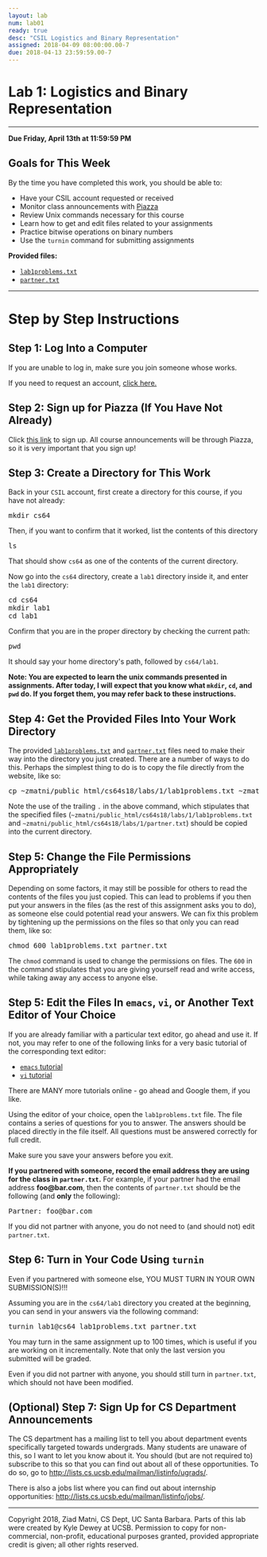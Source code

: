 ```yaml
---
layout: lab
num: lab01
ready: true
desc: "CSIL Logistics and Binary Representation"
assigned: 2018-04-09 08:00:00.00-7
due: 2018-04-13 23:59:59.00-7
---
```

<h1>Lab 1: Logistics and Binary Representation</h1>
<hr>
<p><b>Due Friday, April 13th at 11:59:59 PM</b></p>

<h2>Goals for This Week</h2>
<p>By the time you have completed this work, you should be able to:</p>
<ul>
  <li>Have your CSIL account requested or received</li>
  <li>Monitor class announcements with <a href="http://www.piazza.com/ucsb/spring2018/cs64" target="_blank">Piazza</a></li>
  <li>Review Unix commands necessary for this course</li>
  <li>Learn how to get and edit files related to your assignments</li>
  <li>Practice bitwise operations on binary numbers</li>
  <li>Use the <code>turnin</code> command for submitting assignments</li>
</ul>
<b>Provided files:</b>
<ul>
  <li><a href="lab1problems.txt"><code>lab1problems.txt</code></a></li>
  <li><a href="partner.txt"><code>partner.txt</code></a></li>
</ul>
<hr>
<h1>Step by Step Instructions</h1>

<h2>Step 1: Log Into a Computer</h2>
If you are unable to log in, make sure you join someone whose works.
<p>
  If you need to request an account, <a href="https://accounts.engr.ucsb.edu/invites/login">click here.</a>
</p>

<h2>Step 2: Sign up for Piazza (If You Have Not Already)</h2>
<p>
  Click <a href="http://www.piazza.com/ucsb/spring2018/cs64">this link</a> to sign up.
  All course announcements will be through Piazza, so it is very important that you sign up!
</p>
    
<h2>Step 3: Create a Directory for This Work</h2>
<p>Back in your <code>CSIL</code> account, first create a directory for this course, if you have not already:</p>
<pre>
mkdir cs64
</pre>
<p>Then, if you want to confirm that it worked, list the contents of this directory</p>
<pre>
ls
</pre>
<p>That should show <code>cs64</code> as one of the contents of the current directory.</p>
<p>Now go into the <code>cs64</code> directory, create a <code>lab1</code> directory inside it, and enter the <code>lab1</code> directory:</p>
<pre>
cd cs64
mkdir lab1
cd lab1
</pre>
<p>Confirm that you are in the proper directory by checking the current path:</p>
<pre>
pwd
</pre>
<p>It should say your home directory's path, followed by <code>cs64/lab1</code>.</p>

<b>
  Note: You are expected to learn the unix commands presented in assignments.
  After today, I will expect that you know what <code>mkdir</code>, <code>cd</code>, and <code>pwd</code> do.
  If you forget them, you may refer back to these instructions.
</b>

<h2>Step 4: Get the Provided Files Into Your Work Directory</h2>
<p>
  The provided <a href="lab1problems.txt"><code>lab1problems.txt</code></a> and <a href="partner.txt"><code>partner.txt</code></a> files need to make their way into the directory you just created.
  There are a number of ways to do this.
  Perhaps the simplest thing to do is to copy the file directly from the website, like so:
</p>
<pre>
cp ~zmatni/public_html/cs64s18/labs/1/lab1problems.txt ~zmatni/public_html/cs64s18/labs/1/partner.txt .
</pre>
<p>Note the use of the trailing <code>.</code> in the above command, which stipulates that the specified files (<code>~zmatni/public_html/cs64s18/labs/1/lab1problems.txt</code> and <code>~zmatni/public_html/cs64s18/labs/1/partner.txt</code>) should be copied into the current directory.</p>

<h2>Step 5: Change the File Permissions Appropriately</h2>
<p>
  Depending on some factors, it may still be possible for others to read the contents of the files you just copied.
  This can lead to problems if you then put your answers in the files (as the rest of this assignment asks you to do), as someone else could potential read your answers.
  We can fix this problem by tightening up the permissions on the files so that only you can read them, like so:
</p>
<pre>
chmod 600 lab1problems.txt partner.txt
</pre>
<p>
  The <code>chmod</code> command is used to change the permissions on files.
  The <code>600</code> in the command stipulates that you are giving yourself read and write access, while taking away any access to anyone else.
</p>
    
<h2>Step 5: Edit the Files In <code>emacs</code>, <code>vi</code>, or Another Text Editor of Your Choice</h2>
<p>
  If you are already familiar with a particular text editor, go ahead and use it.
  If not, you may refer to one of the following links for a very basic tutorial of the corresponding text editor:
</p>
<ul>
  <li><a href="emacs_tutorial.html"><code>emacs</code> tutorial</a></li>
  <li><a href="vi_tutorial.html"><code>vi</code> tutorial</a></li>
</ul>
<p> There are MANY more tutorials online - go ahead and Google them, if you like. </p>
 <p>
  Using the editor of your choice, open the <code>lab1problems.txt</code> file.
  The file contains a series of questions for you to answer.
  The answers should be placed directly in the file itself.
  All questions must be answered correctly for full credit.
</p>
<p>Make sure you save your answers before you exit.

<p>
  <b>If you partnered with someone, record the email address they are using for the class in <code>partner.txt</code>.</b>
  For example, if your partner had the email address <b>foo@bar.com</b>, then the contents of <code>partner.txt</code> should be the following (and <b>only</b> the following):
</p>
<pre>
Partner: foo@bar.com
</pre>
<p>If you did not partner with anyone, you do not need to (and should not) edit <code>partner.txt</code>.</p>

<h2>Step 6: Turn in Your Code Using <code>turnin</code></h2>
<p>Even if you partnered with someone else, YOU MUST TURN IN YOUR OWN SUBMISSION(S)!!!</p>
<p>Assuming you are in the <code>cs64/lab1</code> directory you created at the beginning, you can send in your answers via the following command:</p>
<pre>
turnin lab1@cs64 lab1problems.txt partner.txt
</pre>
<p>
  You may turn in the same assignment up to 100 times, which is useful if you are working on it incrementally.
  Note that only the last version you submitted will be graded.
</p>

<p>Even if you did not partner with anyone, you should still turn in <code>partner.txt</code>, which should not have been modified.</p>

<h2>(Optional) Step 7: Sign Up for CS Department Announcements</h2>
<p>
  The CS department has a mailing list to tell you about department events specifically targeted towards undergrads.
  Many students are unaware of this, so I want to let you know about it.
  You should (but are not required to) subscribe to this so that you can find out about all of these opportunities.
  To do so, go to <a href="http://lists.cs.ucsb.edu/mailman/listinfo/ugrads/">http://lists.cs.ucsb.edu/mailman/listinfo/ugrads/</a>.
</p>
<p>
  There is also a jobs list where you can find out about internship opportunities: <a href="http://lists.cs.ucsb.edu/mailman/listinfo/jobs/">http://lists.cs.ucsb.edu/mailman/listinfo/jobs/</a>.
</p>

<hr>
 <p>Copyright 2018, Ziad Matni, CS Dept, UC Santa Barbara. Parts of this lab were created by Kyle Dewey at UCSB.
 Permission to copy for non-commercial, non-profit, educational purposes granted, provided appropriate
  credit is given; all other rights reserved.</p>
